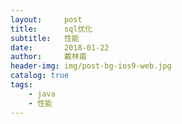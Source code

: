 ```yaml
---
layout:     post
title:      sql优化
subtitle:   性能
date:       2018-01-22
author:     戴林甫
header-img: img/post-bg-ios9-web.jpg
catalog: true
tags:
    - java
    - 性能
---
```


